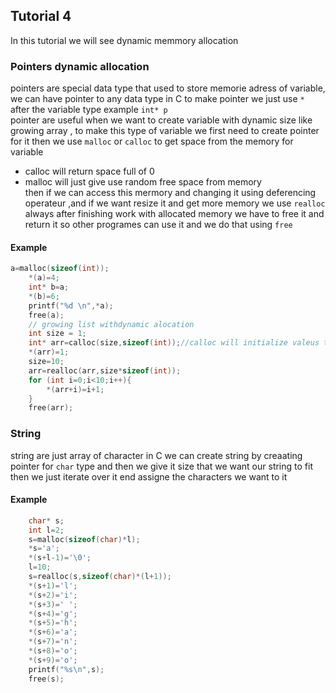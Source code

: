 ## Tutorial 4

In this tutorial we will see dynamic memmory allocation

### Pointers dynamic allocation 
pointers are special data type that used to store memorie adress of variable, we can have pointer to any data type in C to make pointer we just use `*` after the variable type example `int* p`  
pointer are useful when we want to create  variable with dynamic size like growing array , to make this type of variable we first need to create pointer for it then we use `malloc` or `calloc` to get space from the memory for variable 
* calloc will return space full of 0
* malloc will just give use random free space from memory  
then if we can access this mermory and changing it using deferencing operateur ,and if we want resize it and get more memory we use `realloc`  
always after finishing work with allocated memory we have to free it and return it so other programes can use it and we do that using `free`
#### Example 
```C
a=malloc(sizeof(int));
    *(a)=4;
    int* b=a;
    *(b)=6;
    printf("%d \n",*a);
    free(a);
    // growing list withdynamic alocation
    int size = 1;
    int* arr=calloc(size,sizeof(int));//calloc will initialize valeus to 0
    *(arr)=1;
    size=10;
    arr=realloc(arr,size*sizeof(int));
    for (int i=0;i<10;i++){
        *(arr+i)=i+1;
    }
    free(arr);
```
### String
string are just array of character in C we can create string by creaating pointer for `char` type and then we give it size that we want our string to fit then we just iterate over it end assigne the characters we want to it 
#### Example
```C
    char* s;
    int l=2;
    s=malloc(sizeof(char)*l);
    *s='a';
    *(s+l-1)='\0';
    l=10;
    s=realloc(s,sizeof(char)*(l+1));
    *(s+1)='l';
    *(s+2)='i';
    *(s+3)=' ';
    *(s+4)='g';
    *(s+5)='h';
    *(s+6)='a';
    *(s+7)='n';
    *(s+8)='o';
    *(s+9)='o';
    printf("%s\n",s);
    free(s);
```